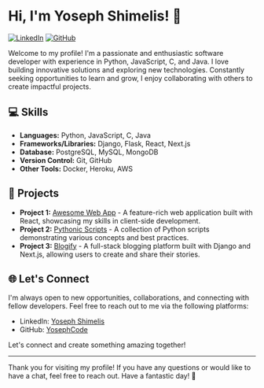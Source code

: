 <!-- Introduction -->
# Hi, I'm Yoseph Shimelis! 👋

[![LinkedIn](https://img.shields.io/badge/LinkedIn-Yoseph%20Shimelis-blue?style=flat-square&logo=linkedin&color=2867B2)](http://linkedin.com/in/yoseph-shimelis-ba4447289)
[![GitHub](https://img.shields.io/badge/GitHub-Yoseph%20Shimelis-black?style=flat-square&logo=github&color=181717)](https://github.com/Yoseph1994)

Welcome to my profile! I'm a passionate and enthusiastic software developer with experience in Python, JavaScript, C, and Java. I love building innovative solutions and exploring new technologies. Constantly seeking opportunities to learn and grow, I enjoy collaborating with others to create impactful projects.

<!-- Skills -->
## 💻 Skills

- **Languages:** Python, JavaScript, C, Java
- **Frameworks/Libraries:** Django, Flask, React, Next.js
- **Database:** PostgreSQL, MySQL, MongoDB
- **Version Control:** Git, GitHub
- **Other Tools:** Docker, Heroku, AWS

<!-- Projects -->
## 🚀 Projects

- **Project 1:** [Awesome Web App](https://github.com/YosephCode/awesome-web-app) - A feature-rich web application built with React, showcasing my skills in client-side development.
- **Project 2:** [Pythonic Scripts](https://github.com/YosephCode/pythonic-scripts) - A collection of Python scripts demonstrating various concepts and best practices.
- **Project 3:** [Blogify](https://github.com/YosephCode/blogify) - A full-stack blogging platform built with Django and Next.js, allowing users to create and share their stories.

<!-- Connect -->
## 🌐 Let's Connect

I'm always open to new opportunities, collaborations, and connecting with fellow developers. Feel free to reach out to me via the following platforms:

- LinkedIn: [Yoseph Shimelis](https://www.linkedin.com/in/yoseph-shimelis/)
- GitHub: [YosephCode](https://github.com/YosephCode)

Let's connect and create something amazing together!

<!-- Footer -->
***

Thank you for visiting my profile! If you have any questions or would like to have a chat, feel free to reach out. Have a fantastic day! 🌟
